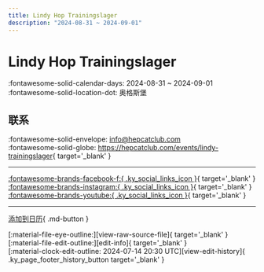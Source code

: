```yaml
---
title: Lindy Hop Trainingslager
description: "2024-08-31 ~ 2024-09-01"
---
```


# Lindy Hop Trainingslager 

:fontawesome-solid-calendar-days: 2024-08-31 ~ 2024-09-01  
:fontawesome-solid-location-dot: 奥格斯堡  

## 联系

:fontawesome-solid-envelope: <info@hepcatclub.com>  
:fontawesome-solid-globe: <https://hepcatclub.com/events/lindy-trainingslager>{ target='_blank' }  

---

 [:fontawesome-brands-facebook-f:{ .ky_social_links_icon }](https://www.facebook.com/deinhepcatclub){ target='_blank' } [:fontawesome-brands-instagram:{ .ky_social_links_icon }](https://instagram.com/hepcatclub){ target='_blank' } [:fontawesome-brands-youtube:{ .ky_social_links_icon }](https://youtube.com/@HepCatClub){ target='_blank' }

---

[添加到日历](https://swing.news/ics/zh-Hans/2024/de_DE/lindy-hop-trainingslager-2024.ics){ .md-button }

<div class="ky_page_footer" markdown>
<div class="ky_page_footer_trailing" markdown="span">
[:material-file-eye-outline:][view-raw-source-file]{ target='_blank' }
[:material-file-edit-outline:][edit-info]{ target='_blank' }
</div>
<div class="ky_page_footer_leading" markdown="span">
[:material-clock-edit-outline: 2024-07-14 20:30 UTC][view-edit-history]{ .ky_page_footer_history_button target='_blank' }
</div>
</div>

[view-raw-source-file]: https://github.com/swingdance/events/blob/main/2024/de_DE/lindy-hop-trainingslager-2024.json "查看原始源文件"
[edit-info]: https://github.com/swingdance/events/issues/new?assignees=&labels=update+event&projects=&template=03-update_entity.yml&title=%5B2024%2Fde_DE%5D%20Lindy%20Hop%20Trainingslager&region=de_DE&year=2024&id=lindy-hop-trainingslager-2024&name=Lindy%20Hop%20Trainingslager&org_id= "编辑信息"

[view-edit-history]: https://github.com/swingdance/events/commits/main/2024/de_DE/lindy-hop-trainingslager-2024.json "查看编辑历史"

